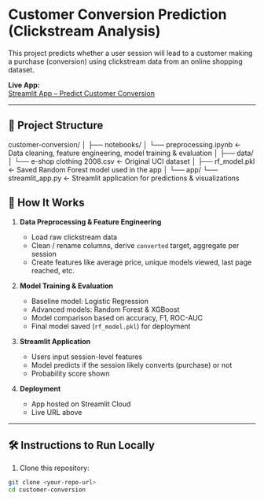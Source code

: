 # Customer Conversion Prediction (Clickstream Analysis)

This project predicts whether a user session will lead to a customer making a purchase (conversion) using clickstream data from an online shopping dataset.

**Live App:**  
[Streamlit App – Predict Customer Conversion](https://jerw04-customer-conversion-appstreamlit-app-x7sbzy.streamlit.app/)

---

## 🚀 Project Structure

customer-conversion/
│
├── notebooks/
│ └── preprocessing.ipynb ← Data cleaning, feature engineering, model training & evaluation
│
├── data/
│ └── e-shop clothing 2008.csv ← Original UCI dataset
│
├── rf_model.pkl ← Saved Random Forest model used in the app
│
└── app/
└── streamlit_app.py ← Streamlit application for predictions & visualizations

## 🧩 How It Works

1. **Data Preprocessing & Feature Engineering**  
   - Load raw clickstream data  
   - Clean / rename columns, derive `converted` target, aggregate per session  
   - Create features like average price, unique models viewed, last page reached, etc.

2. **Model Training & Evaluation**  
   - Baseline model: Logistic Regression  
   - Advanced models: Random Forest & XGBoost  
   - Model comparison based on accuracy, F1, ROC-AUC  
   - Final model saved (`rf_model.pkl`) for deployment

3. **Streamlit Application**  
   - Users input session-level features  
   - Model predicts if the session likely converts (purchase) or not  
   - Probability score shown  

4. **Deployment**  
   - App hosted on Streamlit Cloud  
   - Live URL above  

---

## 🛠 Instructions to Run Locally

1. Clone this repository:

```bash
git clone <your-repo-url>
cd customer-conversion
